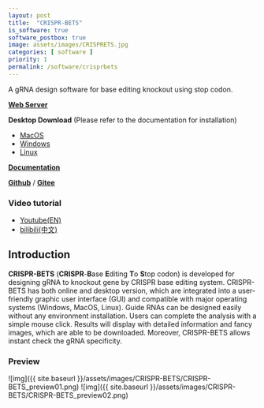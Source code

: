 ```yaml
---
layout: post
title:  "CRISPR-BETS"
is_software: true
software_postbox: true
image: assets/images/CRISPRETS.jpg
categories: [ software ]
priority: 1
permalink: /software/crisprbets
---
```

A gRNA design software for base editing knockout using stop codon.

[**Web Server**](https://bioinfor.yzu.edu.cn/crisprbets/) 
 
**Desktop Download** (Please refer to the documentation for installation)

* [MacOS](https://github.com/yuechaowu/CRISPR-BETS_desktop/releases/download/V1.0/CrisprBaseETS_macos_package.zip)
* [Windows](https://github.com/yuechaowu/CRISPR-BETS_desktop/releases/download/V1.0/CrisprBaseETS_win_package.zip)
* [Linux](https://github.com/yuechaowu/CRISPR-BETS_desktop/releases/download/V1.0/CrisprBaseETS_linux_package.zip)

[**Documentation**](https://crispr-bets-online.readthedocs.io/en/latest/)  

[**Github**](https://github.com/zhangtaolab/CRISPR-BETS_desktop) / [**Gitee**](https://gitee.com/keeeeepgoing/CRISPR-BETS_desktop)

### Video tutorial
* [Youtube(EN)](https://www.youtube.com/watch?v=iZj22KE4RTo)
* [bilibili(中文)](https://www.bilibili.com/video/BV1c44y1z7TG)

## Introduction

**CRISPR-BETS** (**CRISPR**-**B**ase **E**diting **T**o **S**top codon) is developed for designing gRNA to knockout gene by CRISPR base editing system. CRISPR-BETS has both online and desktop version, which are integrated into a user-friendly graphic user interface (GUI) and compatible with major operating systems (Windows, MacOS, Linux). Guide RNAs can be designed easily without any environment installation. Users can complete the analysis with a simple mouse click. Results will display with detailed information and fancy images, which are able to be downloaded. Moreover, CRISPR-BETS allows instant check the gRNA specificity.

### Preview

![img]({{ site.baseurl }}/assets/images/CRISPR-BETS/CRISPR-BETS_preview01.png)
![img]({{ site.baseurl }}/assets/images/CRISPR-BETS/CRISPR-BETS_preview02.png)
